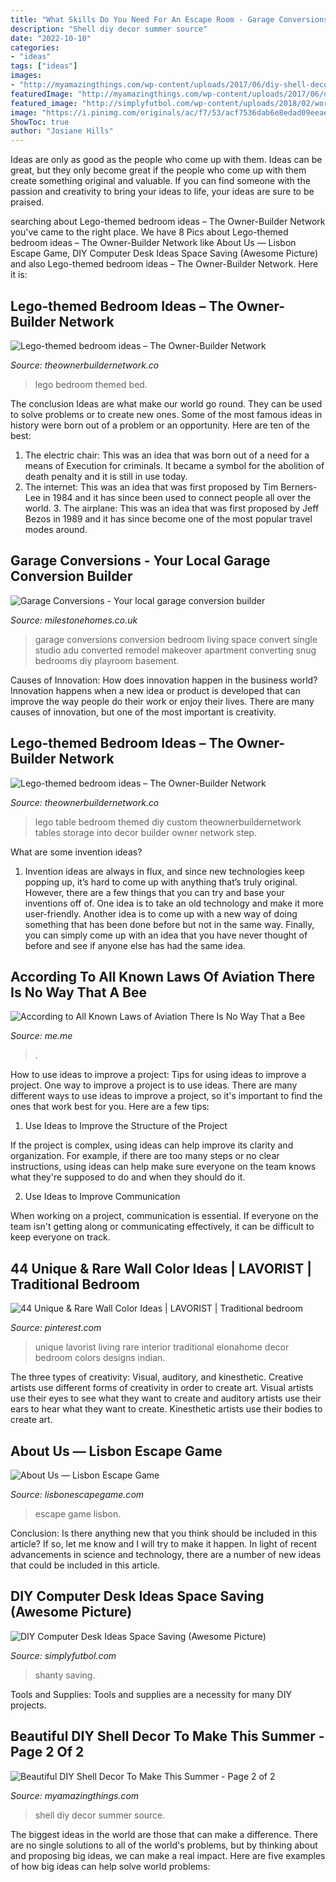 ```yaml
---
title: "What Skills Do You Need For An Escape Room - Garage Conversions"
description: "Shell diy decor summer source"
date: "2022-10-10"
categories:
- "ideas"
tags: ["ideas"]
images:
- "http://myamazingthings.com/wp-content/uploads/2017/06/diy-shell-decor-9.jpg"
featuredImage: "http://myamazingthings.com/wp-content/uploads/2017/06/diy-shell-decor-9.jpg"
featured_image: "http://simplyfutbol.com/wp-content/uploads/2018/02/word-image-2.jpeg"
image: "https://i.pinimg.com/originals/ac/f7/53/acf7536dab6e8edad09eeaed7052d9dd.jpg"
ShowToc: true
author: "Josiane Hills"
---
```



Ideas are only as good as the people who come up with them.
Ideas can be great, but they only become great if the people who come up with them create something original and valuable. If you can find someone with the passion and creativity to bring your ideas to life, your ideas are sure to be praised.

	

		
searching about Lego-themed bedroom ideas – The Owner-Builder Network you've came to the right place. We have 8 Pics about Lego-themed bedroom ideas – The Owner-Builder Network like About Us — Lisbon Escape Game, DIY Computer Desk Ideas Space Saving (Awesome Picture) and also Lego-themed bedroom ideas – The Owner-Builder Network. Here it is:
		
    
## Lego-themed Bedroom Ideas – The Owner-Builder Network

<img loading=lazy src="https://theownerbuildernetwork.co/wp-content/uploads/2016/02/Lego-Themed-Bedroom-Ideas-07.jpg" onerror="this.onerror=null;this.src='https://tse1.mm.bing.net/th?id=OIP.RZGZsRw7F4M3Mkk8mfozYAHaEK&amp;pid=15.1';" alt="Lego-themed bedroom ideas – The Owner-Builder Network">

_Source: theownerbuildernetwork.co_

>lego bedroom themed bed. 

	

The conclusion
Ideas are what make our world go round. They can be used to solve problems or to create new ones. Some of the most famous ideas in history were born out of a problem or an opportunity. Here are ten of the best:
1. The electric chair: This was an idea that was born out of a need for a means of Execution for criminals. It became a symbol for the abolition of death penalty and it is still in use today.
2. The internet: This was an idea that was first proposed by Tim Berners-Lee in 1984 and it has since been used to connect people all over the world. 3. The airplane: This was an idea that was first proposed by Jeff Bezos in 1989 and it has since become one of the most popular travel modes around. 
    
## Garage Conversions - Your Local Garage Conversion Builder

<img loading=lazy src="http://milestonehomes.co.uk/wp-content/uploads/2016/04/garage-conversion-idea-snug-living-room-thegem-gallery-masonry.jpg" onerror="this.onerror=null;this.src='https://tse3.mm.bing.net/th?id=OIP.iF3CvRDopi_6mSMiicDyQAHaJ4&amp;pid=15.1';" alt="Garage Conversions - Your local garage conversion builder">

_Source: milestonehomes.co.uk_

>garage conversions conversion bedroom living space convert single studio adu converted remodel makeover apartment converting snug bedrooms diy playroom basement. 

	

Causes of Innovation: How does innovation happen in the business world?
Innovation happens when a new idea or product is developed that can improve the way people do their work or enjoy their lives. There are many causes of innovation, but one of the most important is creativity.

    
## Lego-themed Bedroom Ideas – The Owner-Builder Network

<img loading=lazy src="https://theownerbuildernetwork.co/wp-content/uploads/2016/02/Lego-Themed-Bedroom-Ideas-15.jpg" onerror="this.onerror=null;this.src='https://tse4.mm.bing.net/th?id=OIP.VFh-N3G4G6KVMP_A6JFocQHaJ3&amp;pid=15.1';" alt="Lego-themed bedroom ideas – The Owner-Builder Network">

_Source: theownerbuildernetwork.co_

>lego table bedroom themed diy custom theownerbuildernetwork tables storage into decor builder owner network step. 

	

What are some invention ideas?
1. Invention ideas are always in flux, and since new technologies keep popping up, it’s hard to come up with anything that’s truly original. However, there are a few things that you can try and base your inventions off of. One idea is to take an old technology and make it more user-friendly. Another idea is to come up with a new way of doing something that has been done before but not in the same way. Finally, you can simply come up with an idea that you have never thought of before and see if anyone else has had the same idea.

    
## According To All Known Laws Of Aviation There Is No Way That A Bee

<img loading=lazy src="https://pics.me.me/thumb_according-to-all-known-laws-of-aviation-there-is-no-65586634.png" onerror="this.onerror=null;this.src='https://tse4.mm.bing.net/th?id=OIP.D6c0QXUowjEbW8x9hHH9YwAAAA&amp;pid=15.1';" alt="According to All Known Laws of Aviation There Is No Way That a Bee">

_Source: me.me_

>. 

	

How to use ideas to improve a project: Tips for using ideas to improve a project.
One way to improve a project is to use ideas. There are many different ways to use ideas to improve a project, so it's important to find the ones that work best for you. Here are a few tips:
1. Use Ideas to Improve the Structure of the Project

If the project is complex, using ideas can help improve its clarity and organization. For example, if there are too many steps or no clear instructions, using ideas can help make sure everyone on the team knows what they're supposed to do and when they should do it.

2. Use Ideas to Improve Communication

When working on a project, communication is essential. If everyone on the team isn't getting along or communicating effectively, it can be difficult to keep everyone on track.

    
## 44 Unique &amp; Rare Wall Color Ideas | LAVORIST | Traditional Bedroom

<img loading=lazy src="https://i.pinimg.com/originals/ac/f7/53/acf7536dab6e8edad09eeaed7052d9dd.jpg" onerror="this.onerror=null;this.src='https://tse1.mm.bing.net/th?id=OIP.rN8Xt8GwKHSYBTHGoPhWXQHaLH&amp;pid=15.1';" alt="44 Unique &amp; Rare Wall Color Ideas | LAVORIST | Traditional bedroom">

_Source: pinterest.com_

>unique lavorist living rare interior traditional elonahome decor bedroom colors designs indian. 

	

The three types of creativity: Visual, auditory, and kinesthetic.
Creative artists use different forms of creativity in order to create art. Visual artists use their eyes to see what they want to create and auditory artists use their ears to hear what they want to create. Kinesthetic artists use their bodies to create art.

    
## About Us — Lisbon Escape Game

<img loading=lazy src="https://static1.squarespace.com/static/53b907efe4b08ad837057240/t/53d030b7e4b0e5d4e6c27e24/1406152888207/" onerror="this.onerror=null;this.src='https://tse2.mm.bing.net/th?id=OIP.graNG6tR8l3u4I4erX6FiQHaE-&amp;pid=15.1';" alt="About Us — Lisbon Escape Game">

_Source: lisbonescapegame.com_

>escape game lisbon. 

	

Conclusion: Is there anything new that you think should be included in this article? If so, let me know and I will try to make it happen.
In light of recent advancements in science and technology, there are a number of new ideas that could be included in this article.

    
## DIY Computer Desk Ideas Space Saving (Awesome Picture)

<img loading=lazy src="http://simplyfutbol.com/wp-content/uploads/2018/02/word-image-2.jpeg" onerror="this.onerror=null;this.src='https://tse2.mm.bing.net/th?id=OIP.ir4K_Hgyb9ZBOmEoKiwUJwHaLH&amp;pid=15.1';" alt="DIY Computer Desk Ideas Space Saving (Awesome Picture)">

_Source: simplyfutbol.com_

>shanty saving. 

	

Tools and Supplies:
Tools and supplies are a necessity for many DIY projects.

    
## Beautiful DIY Shell Decor To Make This Summer - Page 2 Of 2

<img loading=lazy src="http://myamazingthings.com/wp-content/uploads/2017/06/diy-shell-decor-9.jpg" onerror="this.onerror=null;this.src='https://tse4.mm.bing.net/th?id=OIP.tj1NnDtuDKsZ2hYCxAch9gHaJQ&amp;pid=15.1';" alt="Beautiful DIY Shell Decor To Make This Summer - Page 2 of 2">

_Source: myamazingthings.com_

>shell diy decor summer source. 

	

The biggest ideas in the world are those that can make a difference. There are no single solutions to all of the world's problems, but by thinking about and proposing big ideas, we can make a real impact. Here are five examples of how big ideas can help solve world problems:

